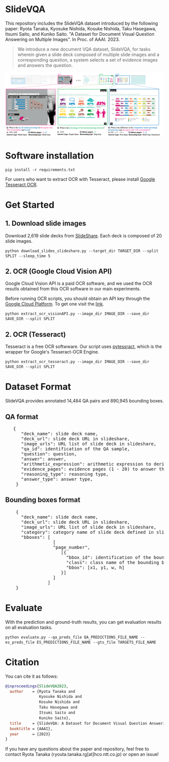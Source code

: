 # SlideVQA
This repository includes the SlideVQA dataset introduced by the following paper: Ryota Tanaka, Kyosuke Nishida, Kosuke Nishida, Taku Hasegawa, Itsumi Saito, and Kuniko Saito. "A Dataset for Document Visual Question Answering on Multiple Images". In Proc. of AAAI. 2023.

> We introduce a new document VQA dataset, SlideVQA, for tasks wherein given a slide deck composed of multiple slide images and a corresponding question, a system selects a set of evidence images and answers the question.

![Figure 1 from paper](example.png)


# Software installation
```
pip install -r requirements.txt
```
For users who want to extract OCR with Tesseract, please install [Google Tesseract OCR](https://github.com/tesseract-ocr/tesseract).


# Get Started
## 1. Download slide images
Download 2,619 slide decks from [SlideShare](https://www.slideshare.net/). Each deck is composed of 20 slide images.
```
python download_slides_slideshare.py --target_dir TARGET_DIR --split SPLIT --sleep_time 5
```

## 2. OCR (Google Cloud Vision API)
Google Cloud Vision API is a paid OCR software, and we used the OCR resutls obtained from this OCR software in our main experiments.

Before running OCR scripts, you should obtain an API key through the [Google Cloud Platform](https://cloud.google.com/). To get one visit the [link](https://cloud.google.com/vision/docs/quickstart).
```
python extract_ocr_visionAPI.py --image_dir IMAGE_DIR --save_dir SAVE_DIR --split SPLIT
```

## 2. OCR (Tesseract)
Tesseract is a free OCR softwware. Our script uses [pytessract](https://github.com/madmaze/pytesseract), which is the wrapper for Google's Tesseract-OCR Engine.
```
python extract_ocr_tesseract.py --image_dir IMAGE_DIR --save_dir SAVE_DIR --split SPLIT
``` 

# Dataset Format
SlideVQA provides annotated 14,484 QA pairs and 890,945 bounding boxes.

## QA format
<pre>
   {
      "deck_name": slide deck name,
      "deck_url": slide deck URL in slideshare,
      "image_urls": URL list of slide deck in slideshare,
      "qa_id": identification of the QA sample,
      "question": question,
      "answer": answer,
      "arithmetic_expression": arithmetic expression to derive the answer,
      "evidence_pages": evidence pages (1 - 20) to answer the question,
      "reasoning_type": reasoning type,
      "answer_type": answer type,
    }
</pre>

## Bounding boxes format
<pre>
    {
      "deck_name": slide deck name,
      "deck_url": slide deck URL in slideshare,
      "image_urls": URL list of slide deck in slideshare,
      "category": category name of slide deck defined in slideshare,
      "bboxes": [
                  [
                  "page_number",
                     [{
                       "bbox_id": identification of the bounding box,
                       "class": class name of the bounding box,
                       "bbox": [x1, y1, w, h]
                     }]
                  ]
                ]
    }
</pre>


# Evaluate

With the prediction and ground-truth results, you can get evaluation results on all evaluation tasks.

```
python evaluate.py --qa_preds_file QA_PREDICTIONS_FILE_NAME --es_preds_file ES_PREDICTIONS_FILE_NAME --gts_file TARGETS_FILE_NAME
```


# Citation
You can cite it as follows:
```bibtex
@inproceedings{SlideVQA2023,
  author    = {Ryota Tanaka and
               Kyosuke Nishida and
               Kosuke Nishida and
               Taku Hasegawa and
               Itsumi Saito and
               Kuniko Saito},
  title     = {SlideVQA: A Dataset for Document Visual Question Answering on Multiple Images},
  booktitle = {AAAI},
  year      = {2023}
}
```

If you have any questions about the paper and repository, feel free to contact Ryota Tanaka (ryouta.tanaka.rg[at]hco.ntt.co.jp) or open an issue!
